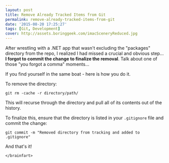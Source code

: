 ```yaml
---
layout: post
title: Remove Already Tracked Items from Git
permalink: remove-already-tracked-items-from-git
date: '2015-08-20 17:25:27'
tags: [Git, Development]
cover: http://assets.boringgeek.com/imacSceneryReduced.jpg
---
```


After wrestling with a .NET app that wasn't excluding the "packages" directory from the repo, I realized I had missed a crucial and obvious step... **I forgot to commit the change to finalize the removal**.  Talk about one of those "you forgot a comma" moments...

If you find yourself in the same boat - here is how you do it.

To remove the directory:

```
git rm -cache -r directory/path/
```

This will recurse through the directory and pull all of its contents out of the history.

To finalize this, ensure that the directory is listed in your `.gitignore` file and commit the change:

```
git commit -m "Removed directory from tracking and added to .gitignore"
```

And that's it!

`</brainfart>`
